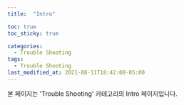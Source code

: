 ```yaml
---
title:  "Intro"

toc: true
toc_sticky: true

categories:
  - Trouble Shooting
tags:
  - Trouble Shooting
last_modified_at: 2021-08-11T18:42:00-05:00
---
```


본 페이지는 'Trouble Shooting' 카테고리의 Intro 페이지입니다.
